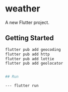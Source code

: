 # weather

A new Flutter project.

## Getting Started

```bash
flutter pub add geocoding
flutter pub add http
flutter pub add lottie
flutter pub add geolocator


## Run 

--- flutter run
